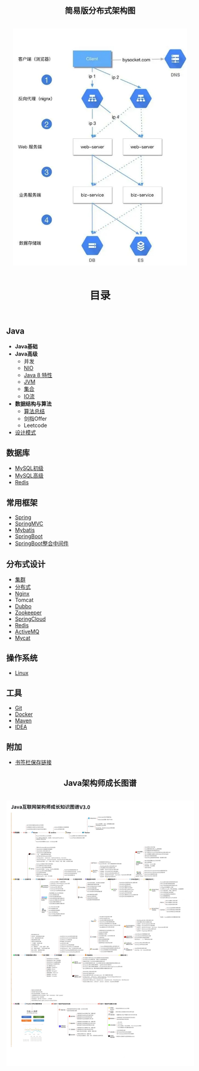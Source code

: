 


<div align="center"> <h2>简易版分布式架构图</h2> </div><br>
<div align="center"> <img src="./Other/imgs/微信图片_20190731100739.jpg" width=""/> </div><br>

<div align="center"> <h1>目录</h1> </div><br>

## Java

- **Java基础**
- **Java高级**
  - 并发
  - [NIO](https://github.com/Duanxiaodai/java_rearrange/blob/master/%E9%98%B6%E6%AE%B5%E4%B8%80%20%E5%9F%BA%E7%A1%80/javase%20%E9%AB%98%E7%BA%A7/NIO/java_NIO.md)
  - [Java 8 特性](https://github.com/Duanxiaodai/java_rearrange/blob/master/%E9%98%B6%E6%AE%B5%E4%B8%80%20%E5%9F%BA%E7%A1%80/javase%20%E9%AB%98%E7%BA%A7/java8%E6%96%B0%E7%89%B9%E6%80%A7/Lambda.md)
  - [JVM](https://www.processon.com/view/link/5d9abe7be4b0aca79ab8d044 )
  - [集合](https://github.com/Duanxiaodai/java_rearrange/blob/master/%E9%98%B6%E6%AE%B5%E4%B8%80%20%E5%9F%BA%E7%A1%80/javase%20%E9%AB%98%E7%BA%A7/%E9%9B%86%E5%90%88/%E9%9B%86%E5%90%88%E5%AF%BC%E5%9B%BE.md)
  - [IO流](https://github.com/Duanxiaodai/java_rearrange/blob/master/%E9%98%B6%E6%AE%B5%E4%B8%80%20%E5%9F%BA%E7%A1%80/javase%20%E9%AB%98%E7%BA%A7/IO%E6%B5%81/IO%E6%B5%81.md)
- **数据结构与算法**
  - [算法总结](https://github.com/Duanxiaodai/java_rearrange/blob/master/%E9%98%B6%E6%AE%B5%E9%9B%B6%20%E9%99%84%E5%8A%A0/%E6%95%B0%E6%8D%AE%E7%BB%93%E6%9E%84%E4%B8%8E%E7%AE%97%E6%B3%95/%E6%95%B0%E6%8D%AE%E7%BB%93%E6%9E%84%E4%B8%8E%E7%AE%97%E6%B3%95%E6%80%BB%E7%BB%93.md)
  - 剑指Offer
  - Leetcode
- [设计模式](https://www.processon.com/view/link/5d9aae0de4b0a95d9602ee22)

## 数据库

- [MySQL初级](https://github.com/Duanxiaodai/java_rearrange/blob/master/%E9%98%B6%E6%AE%B5%E4%BA%8C%20Web%E5%9F%BA%E7%A1%80/Mysql/MySQL%E5%9F%BA%E7%A1%80%E7%AC%94%E8%AE%B0.md)
- [MySQL高级](https://www.processon.com/view/link/5d9aa907e4b03347e1330db8)
- [Redis](https://github.com/Duanxiaodai/java_rearrange/blob/master/%E9%98%B6%E6%AE%B5%E5%9B%9B%20%E5%88%86%E5%B8%83%E5%BC%8F/Redis%20%E5%88%9D%E7%BA%A7/redis%E7%AC%94%E8%AE%B0.md)

## 常用框架

- [Spring](https://github.com/Duanxiaodai/java_rearrange/blob/master/%E9%98%B6%E6%AE%B5%E4%B8%89%20%E6%A1%86%E6%9E%B6/Spring/spring%E7%AC%94%E8%AE%B0.md)
- [SpringMVC](https://github.com/Duanxiaodai/java_rearrange/blob/master/%E9%98%B6%E6%AE%B5%E4%B8%89%20%E6%A1%86%E6%9E%B6/SpringMVC/SpringMVC%E7%AC%94%E8%AE%B0.md)
- [Mybatis](https://github.com/Duanxiaodai/java_rearrange/blob/master/%E9%98%B6%E6%AE%B5%E4%B8%89%20%E6%A1%86%E6%9E%B6/Mybatis/Mybatis%E7%AC%94%E8%AE%B0%20.md)
- [SpringBoot](https://github.com/Duanxiaodai/java_rearrange/blob/master/%E9%98%B6%E6%AE%B5%E4%B8%89%20%E6%A1%86%E6%9E%B6/Spring%20Boot%20%E6%A0%B8%E5%BF%83%E7%AC%94%E8%AE%B0/Spring%20Boot.md)
- [SpringBoot整合中间件](https://github.com/Duanxiaodai/java_rearrange/blob/master/%E9%98%B6%E6%AE%B5%E4%B8%89%20%E6%A1%86%E6%9E%B6/Spring%20Boot%20%E6%95%B4%E5%90%88%E7%AF%87%E7%AC%94%E8%AE%B0/springboot%20%E6%95%B4%E5%90%88%E7%AF%87%E7%AC%94%E8%AE%B0.md)

## 分布式设计

- [集群](./Other/mds/分布式笔记/认识微服务.md)
- [分布式](./Other/mds/分布式笔记/认识微服务2.md)
- [Nginx](https://www.processon.com/view/link/5d9aba92e4b07a0a4d4cf2cd)
- Tomcat
- [Dubbo](https://www.processon.com/view/link/5d9abadee4b0aca79ab8cb67)
- [Zookeeper](https://www.processon.com/view/link/5d9abaebe4b07a0a4d4cf340)
- [SpringCloud](https://www.processon.com/view/link/5d9abb00e4b08fc441fbeff2)
- [Redis](https://www.processon.com/view/link/5d9aba65e4b0a95d96030434)
- [ActiveMQ](https://www.processon.com/view/link/5d9aa76de4b07a0a4d4ccf5e)
- [Mycat](https://www.processon.com/view/link/5d9aa9d2e4b0a95d9602e59e)

## 操作系统

- [Linux](https://www.processon.com/view/link/5d9abab8e4b03347e1332e0e)

## 工具

- [Git](https://www.processon.com/view/link/5d9abaa7e4b0aca79ab8cb11)
- [Docker](https://www.processon.com/view/link/5d8b179ae4b011ca2aae2ebe)
- [Maven](https://github.com/Duanxiaodai/java_rearrange/blob/master/%E9%98%B6%E6%AE%B5%E4%B8%89%20%E6%A1%86%E6%9E%B6/Maven/maven%E9%AB%98%E7%BA%A7%E7%AC%94%E8%AE%B0.md)
- [IDEA](Other/mds/00idea入门/idea快速上手指南.md)

## 附加

- [书签栏保存链接](Other/mds/Java学习总结.md)





<div align="center"> <h2>Java架构师成长图谱</h2> </div><br>
<div align="center"> <img src="./Other/imgs/Java架构师知识成长图谱.jpg" width=""/> </div><br>